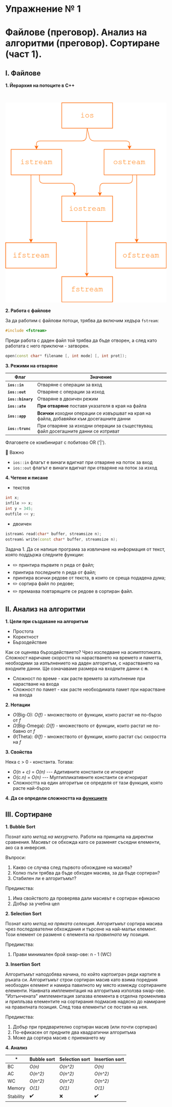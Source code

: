 # Упражнение № 1 
# Файлове (преговор). Анализ на алгоритми (преговор). Сортиране (част 1).

## I. Файлове

**1. Йерархия на потоците в C++**

&nbsp;

![Hierarchy of C++ stream classes](../media/sem01-stream-hierarchy.png)

**2. Работа с файлове**

За да работим с файлови потоци, трябва да включим хедъра `fstream`:
```cpp
#include <fstream>
```

Преди работа с даден файл той трябва да бъде отворен, а след като работата с него приключи - затворен.

```cpp
open(const char* filename [, int mode] [, int prot]);
```

**3. Режими на отваряне**

| Флаг | Значение |
| --- | --- |
| **`ios::in`** | Отваряне с операции за вход |
| **`ios::out`** | Отваряне с операции за изход |
| **`ios::binary`** | Отваряне в двоичен режим |
| **`ios::ate`** | **При отваряне** поставя указателя в края на файла |
| **`ios::app`** | **Всички** изходни операции се извършват на края на файла, добавяйки към досегашните данни |
| **`ios::trunc`** | При отваряне за изходни операции за съществуващ файл досегашните данни се изтриват |

Флаговете се комбинират с побитово OR ('|').

🔴 Важно
- `ios::in` флагът е винаги вдигнат при отваряне на поток за вход
- `ios::out` флагът е винаги вдигнат при отваряне на поток за изход

**4. Четене и писане**
- текстов
```cpp
int x;
infile >> x;
int y = 345;
outfile << y;
```

- двоичен
```cpp
istream& read(char* buffer, streamsize n);
ostream& write(const char* buffer, streamsize n);
```

Задача 1. Да се напише програма за извличане на информация от текст, която поддържа следните функции:
- :pencil2: принтира първите n реда от файл;
- принтира последните n реда от файл;
- принтира всички редове от текста, в които се среща подадена дума;
- :pencil2: сортира файл по редове;
- :pencil2: премахва повтарящите се редове в сортиран файл.

## II. Анализ на алгоритми

**1. Цели при създаване на алгоритъм**
- Простота
- Коректност
- Бързодействие

Как се оценява бързодействието? Чрез изследване на асимптотиката.
*Сложност* наричаме скоростта на нарастването на времето и паметта, необходими за изпълнението на даден алгоритъм, с нарастването на входните данни.
Ще означаваме размера на входните данни с **n**.

- Сложност по време - как расте времето за изпълнение при нарастване на входа
- Сложност по памет - как расте необходимата памет при нарастване на входа

**2. Нотации**
- *O*(Big-O):
*O(f)* - множеството от функции, които растат не по-бързо от *f*
- *Ω*(Big-Omega):
*Ω(f)* - множеството от функции, които растат не по-бавно от *f*
- *Θ*(Theta): 
*Θ(f)* - множеството от функции, които растат със скоростта на *f*

**3. Свойства**

Нека c > 0 - константа. Тогава:
- *O(n + c)* = *O(n)* --- Адитивните константи се игнорират
- *O(c.n)* = *O(n)* --- Мултипликативните константи се игнорират
- Сложността на един алгоритъм се определя от тази функция, която расте най-бързо

**4. Да се определи сложността на [функциите](https://github.com/IvanaHristova/data-structures-fmi/tree/main/sem01/complexity.cpp)**

## III. Сортиране

**1. Bubble Sort**

Познат като *метод на мехурчето*.
Работи на принципа на директни сравнения. Масивът се обхожда като се разменят съседни елементи, ако са в инверсия.

Въпроси:
1. Какво се случва след първото обхождане на масива?
2. Колко пъти трябва да бъде обходен масива, за да бъде сортиран?
3. Стабилен ли е алгоритъмът?

Предимства:
1. Има свойството да проверява дали масивът е сортиран ефикасно
2. Добър за учебна цел

**2. Selection Sort**

Познат като *метод на пряката селекция*.
Алгоритъмът сортира масива чрез последователни обхождания и търсене на най-малък елемент. Този елемент се разменя с елемента на *правилната* му позиция.

Предимства:
1. Прави минимален брой swap-ове: n - 1 (WC)

**3. Insertion Sort**

Алгоритъмът наподобява начина, по който картоиграч реди картите в ръката си.
Алгоритъмът строи сортиран масив като взима поредния необходен елемент и намира павилното му място измежду сортираните елементи.
Наивната имплементация на алгоритъма използва swap-ове. "Изтънчената" имплементация запазва елемента в отделна променлива и приплъзва елементите на сортирания подмасив надясно до намиране на правилната позиция. След това елементът се поставя на нея.

Предимства:
1. Добър при предварително сортиран масив (или почти сортиран)
2. По-ефикасен от предните два квадратични алгоритъма
3. Може да сортира масив с приемането му

**4. Анализ**

| \* | Bubble sort | Selection sort | Insertion sort |
| --- | --- | --- | --- |
| BC | *O(n)* | *O(n^2)* | *O(n)* |
| AC | *O(n^2)* | *O(n^2)* | *O(n^2)* |
| WC | *O(n^2)*  | *O(n^2)* | *O(n^2)* |
| Memory | *O(1)* | *O(1)* | *O(1)* |
| Stability | :heavy_check_mark: | ❌ | :heavy_check_mark: |
